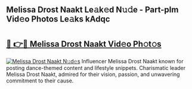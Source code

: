 ## Melissa Drost Naakt Le𝚊k𝚎d N𝚞𝚍e - Part-pIm Vid𝚎o Photos Le𝚊ks kAdqc

# <h2><a href="http://fb5gbbu.evod.top/?m=Melissa+Drost+Naakt">🔗 👉🔴 Melissa Drost Naakt Vid𝚎o Ph𝚘t𝚘s</a></h2>

[![Melissa Drost Naakt N𝚞d𝚎s](https://i.imgur.com/8V9OHl7.gif)](http://fb5gbbu.evod.top/?m=Melissa+Drost+Naakt)
Influencer Melissa Drost Naakt known for posting dance-themed content and lifestyle snippets. Charismatic leader Melissa Drost Naakt, admired for their vision, passion, and unwavering commitment to their cause. 
